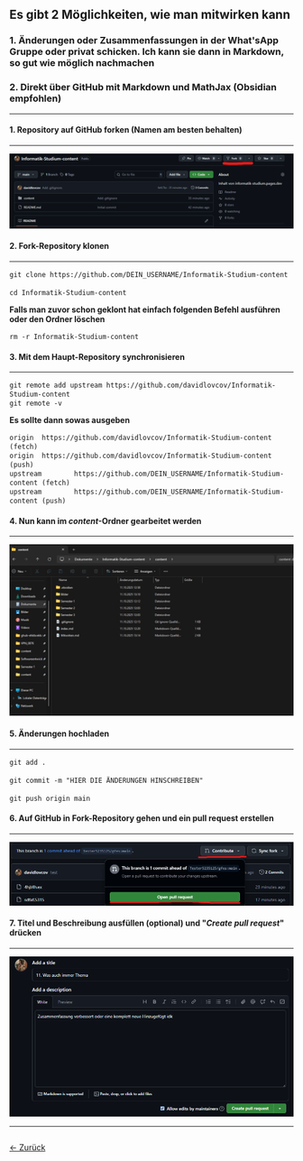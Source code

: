 ## Es gibt 2 Möglichkeiten, wie man mitwirken kann
### 1. Änderungen oder Zusammenfassungen in der What'sApp Gruppe oder privat schicken. Ich kann sie dann in Markdown, so gut wie möglich nachmachen

### 2. Direkt über GitHub mit Markdown und MathJax (Obsidian empfohlen)
---
#### 1. Repository auf GitHub forken (Namen am besten behalten)
---
![Fork-Button Beispiel](content/Bilder/fork.png)

#### 2. Fork-Repository klonen
---
```git
git clone https://github.com/DEIN_USERNAME/Informatik-Studium-content

cd Informatik-Studium-content
```
**Falls man zuvor schon geklont hat einfach folgenden Befehl ausführen oder den Ordner löschen**
```git
rm -r Informatik-Studium-content
```

#### 3. Mit dem Haupt-Repository synchronisieren
---
```git
git remote add upstream https://github.com/davidlovcov/Informatik-Studium-content
git remote -v
```
**Es sollte dann sowas ausgeben**
```git
origin  https://github.com/davidlovcov/Informatik-Studium-content (fetch)
origin  https://github.com/davidlovcov/Informatik-Studium-content (push)
upstream        https://github.com/DEIN_USERNAME/Informatik-Studium-content (fetch)
upstream        https://github.com/DEIN_USERNAME/Informatik-Studium-content (push)
```

#### 4. Nun kann im *content*-Ordner gearbeitet werden
---
![Ordner Beispiel](content/Bilder/folder.png)
#### 5. Änderungen hochladen
---
```git
git add .

git commit -m "HIER DIE ÄNDERUNGEN HINSCHREIBEN"

git push origin main
```

#### 6. Auf GitHub in Fork-Repository gehen und ein pull request erstellen
---
![Pull Request Beispiel](content/Bilder/pull_request.png)

#### 7. Titel und Beschreibung ausfüllen (optional) und "_Create pull request_" drücken
---
![Beschreibung Beispiel](content/Bilder/desc.png)

<hr>

<div style="display: flex; justify-content: space-between;">

  <a href="/">← Zurück</a>

</div>

